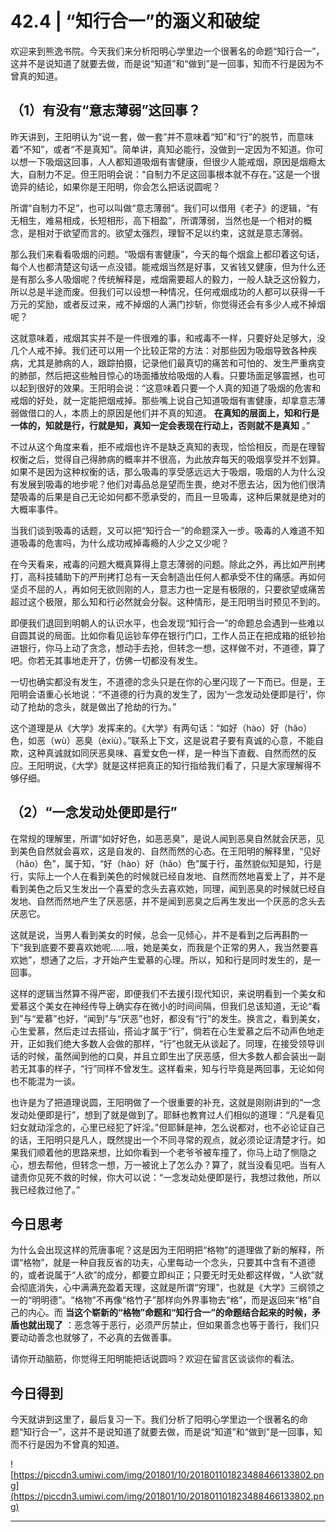 # 42.4 | “知行合一”的涵义和破绽

欢迎来到熊逸书院。今天我们来分析阳明心学里边一个很著名的命题“知行合一”，这并不是说知道了就要去做，而是说“知道”和“做到”是一回事，知而不行是因为不曾真的知道。

## （1）有没有“意志薄弱”这回事？

昨天讲到，王阳明认为“说一套，做一套”并不意味着“知”和“行”的脱节，而意味着“不知”，或者“不是真知”。简单讲，真知必能行，没做到一定因为不知道。你可以想一下吸烟这回事，人人都知道吸烟有害健康，但很少人能戒烟，原因是烟瘾太大，自制力不足。但王阳明会说：“自制力不足这回事根本就不存在。”这是一个很诡异的结论，如果你是王阳明，你会怎么把话说圆呢？

所谓“自制力不足”，也可以叫做“意志薄弱”。我们可以借用《老子》的逻辑，“有无相生，难易相成，长短相形，高下相盈”，所谓薄弱，当然也是一个相对的概念，是相对于欲望而言的。欲望太强烈，理智不足以约束，这就是意志薄弱。

那么我们来看看吸烟的问题。“吸烟有害健康”，今天的每个烟盒上都印着这句话，每个人也都清楚这句话一点没错。能戒烟当然是好事，又省钱又健康，但为什么还是有那么多人吸烟呢？传统解释是，戒烟需要超人的毅力，一般人缺乏这份毅力，所以总是半途而废。但我们可以设想一种情况，任何戒烟成功的人都可以获得一千万元的奖励，或者反过来，戒不掉烟的人满门抄斩，你觉得还会有多少人戒不掉烟呢？

这就意味着，戒烟其实并不是一件很难的事，和戒毒不一样，只要好处足够大，没几个人戒不掉。我们还可以用一个比较正常的方法：对那些因为吸烟导致各种疾病，尤其是肺病的人，跟踪拍摄，记录他们最真切的痛苦和可怕的、发生严重病变的肺部，然后把这些触目惊心的场面播放给吸烟的人看。只要场面足够震撼，也可以起到很好的效果。王阳明会说：“这意味着只要一个人真的知道了吸烟的危害和戒烟的好处，就一定能把烟戒掉。那些嘴上说自己知道吸烟有害健康，却拿意志薄弱做借口的人，本质上的原因是他们并不真的知道。 **在真知的层面上，知和行是一体的，知就是行，行就是知，真知一定会表现在行动上，否则就不是真知** 。”

不过从这个角度来看，拒不戒烟也许不是缺乏真知的表现，恰恰相反，而是在理智权衡之后，觉得自己得肺病的概率并不很高，为此放弃每天的吸烟享受并不划算。如果不是因为这种权衡的话，那么吸毒的享受感远远大于吸烟，吸烟的人为什么没有发展到吸毒的地步呢？他们对毒品总是望而生畏，绝对不愿去沾，因为他们很清楚吸毒的后果是自己无论如何都不愿承受的，而且一旦吸毒，这种后果就是绝对的大概率事件。

当我们谈到吸毒的话题，又可以把“知行合一”的命题深入一步。吸毒的人难道不知道吸毒的危害吗，为什么成功戒掉毒瘾的人少之又少呢？

在今天看来，戒毒的问题大概真算得上意志薄弱的问题。除此之外，再比如严刑拷打，高科技辅助下的严刑拷打总有一天会制造出任何人都承受不住的痛感。再如何坚贞不屈的人，再如何无欲则刚的人，意志力也一定是有极限的，只要欲望或痛苦超过这个极限，那么知和行必然就会分裂。这种情形，是王阳明当时预见不到的。

即便我们退回到明朝人的认识水平，也会发现“知行合一”的命题总会遇到一些难以自圆其说的局面。比如你看见运钞车停在银行门口，工作人员正在把成箱的纸钞抬进银行，你马上动了贪念，想动手去抢，但转念一想，这样做不对，不道德，算了吧。你若无其事地走开了，仿佛一切都没有发生。

一切也确实都没有发生，不道德的念头只是在你的心里闪现了一下而已。但是，王阳明会语重心长地说：“不道德的行为真的发生了，因为‘一念发动处便即是行’，你动了抢劫的念头，就是做出了抢劫的行为。”

这个道理是从《大学》发挥来的。《大学》有两句话：“如好（hào）好（hǎo）色，如恶（wù）恶臭（èxiù）。”联系上下文，这是说君子要有真诚的心意，不能自欺，这种真诚就如同厌恶臭味、喜爱女色一样，是一种当下直截、自然而然的反应。王阳明说，《大学》就是这样把真正的知行指给我们看了，只是大家理解得不够仔细。

## （2）“一念发动处便即是行”

在常规的理解里，所谓“如好好色，如恶恶臭”，是说人闻到恶臭自然就会厌恶，见到美色自然就会喜欢，这是自发的、自然而然的心态。在王阳明的解释里，“见好（hǎo）色”，属于知，“好（hào）好（hǎo）色”属于行，虽然貌似知是知，行是行，实际上一个人在看到美色的时候就已经自发地、自然而然地喜爱上了，并不是看到美色之后又生发出一个喜爱的念头去喜欢她，同理，闻到恶臭的时候就已经自发地、自然而然地产生了厌恶感，并不是闻到恶臭之后再生发出一个厌恶的念头去厌恶它。

这就是说，当男人看到美女的时候，总会一见倾心，并不是看到之后再斟酌一下“我到底要不要喜欢她呢……哦，她是美女，而我是个正常的男人，我当然要喜欢她”，想通了之后，才开始产生爱慕的心理。所以，知和行是同时发生的，是一回事。

这样的逻辑当然算不得严密，即便我们不去援引现代知识，来说明看到一个美女和爱慕这个美女在神经传导上确实存在微小的时间间隔，但我们总该知道，无论“看到”与“爱慕”也好，“闻到”与“厌恶”也好，都没有“行”的发生。换言之，看到美女，心生爱慕，然后走过去搭讪，搭讪才属于“行”，倘若在心生爱慕之后不动声色地走开，正如我们绝大多数人会做的那样，“行”也就无从谈起了。同理，在接受领导训话的时候，虽然闻到他的口臭，并且立即生出了厌恶感，但大多数人都会装出一副若无其事的样子，“行”同样不曾发生。这样看来，知与行毕竟是两回事，无论如何也不能混为一谈。

也许是为了把道理说圆，王阳明做了一个很重要的补充，这就是刚刚讲到的“一念发动处便即是行”，想到了就是做到了。耶稣也教育过人们相似的道理：“凡是看见妇女就动淫念的，心里已经犯了奸淫。”但耶稣是神，怎么说都对，也不必论证自己的话，王阳明只是凡人，既然提出一个不同寻常的观点，就必须论证清楚才行。如果我们顺着他的思路来想，比如你看到一个老爷爷被车撞了，你马上动了恻隐之心，想去帮他，但转念一想，万一被讹上了怎么办？算了，就当没看见吧。当有人谴责你见死不救的时候，你大可以说：“一念发动处便即是行，我想过救他，所以我已经救过他了。”

## 今日思考

为什么会出现这样的荒唐事呢？这是因为王阳明把“格物”的道理做了新的解释，所谓“格物”，就是一种自我反省的功夫，心里每动一个念头，只要其中含有不道德的，或者说属于“人欲”的成分，都要立即纠正；只要无时无处都这样做，“人欲”就会彻底消失，心中满满充盈着天理，这就是所谓“穷理”，也就是《大学》三纲领之一的“明明德”。“格物”不再像“格竹子”那样向外界事物去“格”，而是返回来“格”自己的内心。而 **当这个崭新的“格物”命题和“知行合一”的命题结合起来的时候，矛盾也就出现了** ：恶念等于恶行，必须严厉禁止，但如果善念也等于善行，我们只要动动善念也就够了，不必真的去做善事。

请你开动脑筋，你觉得王阳明能把话说圆吗？欢迎在留言区谈谈你的看法。

## 今日得到

今天就讲到这里了，最后复习一下。我们分析了阳明心学里边一个很著名的命题“知行合一”，这并不是说知道了就要去做，而是说“知道”和“做到”是一回事，知而不行是因为不曾真的知道。

![https://piccdn3.umiwi.com/img/201801/10/201801101823488466133802.png](https://piccdn3.umiwi.com/img/201801/10/201801101823488466133802.png)

---
